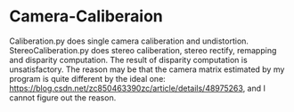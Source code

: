 # Camera-Caliberaion
Caliberation.py does single camera caliberation and undistortion.
StereoCaliberation.py does stereo caliberation, stereo rectify, remapping and disparity computation. The result of disparity computation is unsatisfactory.
The reason may be that the camera matrix estimated by my program is quite different by the ideal one: https://blog.csdn.net/zc850463390zc/article/details/48975263, and I cannot figure out the reason.
